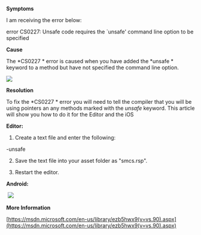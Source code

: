 
        

**Symptoms** 

I am receiving the error below:

error CS0227: Unsafe code requires the `unsafe' command line option to be specified

**Cause** 

The *CS0227 * error is caused when you have added the *unsafe * keyword to a method but have not specified the command line option.

![](/hc/en-us/article_attachments/202051353/CS0227_a.png)

**Resolution** 

To fix the *CS0227 * error you will need to tell the compiler that you will be using pointers an any methods marked with the *unsafe* keyword. This article will show you how to do it for the Editor and the iOS

**Editor:** 

1. Create a text file and enter the following:

-unsafe

2. Save the text file into your asset folder as "smcs.rsp".

3. Restart the editor.

**Android:** 

 ![](/hc/en-us/article_attachments/202051363/CS0227_b2.png)

**More Information** 

[https://msdn.microsoft.com/en-us/library/ezb5hwx9(v=vs.90).aspx](https://msdn.microsoft.com/en-us/library/ezb5hwx9(v=vs.90).aspx)

      